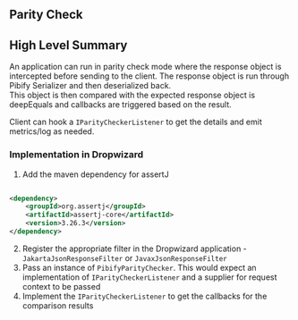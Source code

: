 ## Parity Check

## High Level Summary

An application can run in parity check mode where the response object is intercepted before sending to the client.
The response object is run through Pibify Serializer and then deserialized back.  
This object is then compared with the expected response object is deepEquals and callbacks are triggered based on the
result.

Client can hook a `IParityCheckerListener` to get the details and emit metrics/log as needed.

### Implementation in Dropwizard

1. Add the maven dependency for assertJ

```xml

<dependency>
    <groupId>org.assertj</groupId>
    <artifactId>assertj-core</artifactId>
    <version>3.26.3</version>
</dependency>
```

2. Register the appropriate filter in the Dropwizard application - `JakartaJsonResponseFilter` or
   `JavaxJsonResponseFilter`
2. Pass an instance of `PibifyParityChecker`. This would expect an implementation of `IParityCheckerListener` and a
   supplier for request context to be passed
3. Implement the `IParityCheckerListener` to get the callbacks for the comparison results